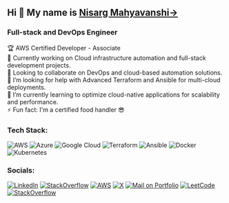 ## Hi 👋 My name is [Nisarg Mahyavanshi→](https://portfolio-ox3k.onrender.com/)
### Full-stack and DevOps Engineer
🏆 AWS Certified Developer - Associate <br>
🔭 Currently working on Cloud infrastructure automation and full-stack development projects.<br>
👯 Looking to collaborate on DevOps and cloud-based automation solutions.<br>
🤝 I’m looking for help with Advanced Terraform and Ansible for multi-cloud deployments.<br>
🌱 I’m currently learning to optimize cloud-native applications for scalability and performance. <br> 
⚡ Fun fact: I'm a certified food handler 😎

### Tech Stack:
![AWS](https://img.shields.io/badge/AWS-%23FF9900.svg?style=for-the-badge&logo=amazon-aws&logoColor=white) ![Azure](https://img.shields.io/badge/azure-%230072C6.svg?style=for-the-badge&logo=microsoftazure&logoColor=white) ![Google Cloud](https://img.shields.io/badge/GoogleCloud-%234285F4.svg?style=for-the-badge&logo=google-cloud&logoColor=white) ![Terraform](https://img.shields.io/badge/terraform-%235835CC.svg?style=for-the-badge&logo=terraform&logoColor=white) ![Ansible](https://img.shields.io/badge/ansible-%231A1918.svg?style=for-the-badge&logo=ansible&logoColor=white) ![Docker](https://img.shields.io/badge/docker-%230db7ed.svg?style=for-the-badge&logo=docker&logoColor=white) ![Kubernetes](https://img.shields.io/badge/kubernetes-%23326ce5.svg?style=for-the-badge&logo=kubernetes&logoColor=white)

### Socials:
<div style="display:flex; gap:4px;">
<a target="_blank" href="https://www.linkedin.com/in/nisargmahyavanshi/" style="">
<img src="https://img.shields.io/badge/LinkedIn-%230077B5.svg?logo=linkedin&logoColor=white" alt="LinkedIn"/>
</a>

<a target="_blank" href="https://stackoverflow.com/users/17994181/nisarg851">
<img src="https://img.shields.io/badge/-GitHub-000000?logo=github&logoColor=white" alt="StackOverflow"/>
</a>

<a target="_blank" href="https://www.credly.com/badges/49a2c662-e145-4b94-8d41-edd84c972ccb/public_url">
<img src="https://img.shields.io/badge/-AWS%20Developer%20Associate-1926B0?logo=googlecloud&logoColor=white" alt="AWS"/>
</a>

<a target="_blank" href="https://x.com/KumarXRecord">
<img src="https://img.shields.io/badge/-000000?logo=X&logoColor=white" alt="X"/>
</a>

<a target="_blank" href="https://portfolio-ox3k.onrender.com/">
<img src="https://img.shields.io/badge/-Mail-FF0000?logo=gmail&logoColor=white" alt="Mail on Portfolio"/>
</a>

<a target="_blank" href="https://leetcode.com/u/Nisarg851/">
<img src="https://img.shields.io/badge/-LeetCode-000000?logo=leetcode&logoColor=#F89F1B" alt="LeetCode"/>
</a>
</div>

<a target="_blank" href="https://stackoverflow.com/users/17994181/nisarg851">
<img src="https://img.shields.io/badge/-Stackoverflow-FE7A16?logo=stack-overflow&logoColor=white" alt="StackOverflow"/>
</a>
